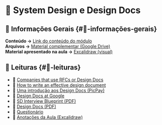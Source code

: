 # 🧩 System Design e Design Docs

## **📄 Informações Gerais** {#📄-informações-gerais}

**Conteúdo \->** [Link do conteúdo do módulo](https://plataforma.fullcycle.com.br/courses/1aff9d87-e2c0-4589-8fa1-561c318f1bc6/403/183/182/conteudos?capitulo=182&conteudo=10574)  
**Arquivos \->** [Material complementar (Google Drive)](https://drive.google.com/drive/folders/199qAce_iEc7aP8l0ycS8TUeTf14v5xJl)  
**Material apresentado na aula \->** [Excalidraw (visual)](https://link.excalidraw.com/readonly/05gRMYJUyZ4FfzRyZ1cF)

## **📖 Leituras** {#📖-leituras}

- 🔗 [Companies that use RFCs or Design Docs](https://blog.pragmaticengineer.com/rfcs-and-design-docs/)
- 🔗 [How to write an effective design document](https://rinaarts.com/how-to-write-an-effective-design-document/)
- 🔗 [Uma introdução aos Design Docs (PicPay)](https://medium.com/inside-picpay/uma-introdu%C3%A7%C3%A3o-aos-design-docs-8590f28f4cc1)
- 🔗 [Design Docs at Google](https://www.industrialempathy.com/posts/design-docs-at-google/)
- 📄 [SD Interview Blueprint (PDF)](https://drive.google.com/file/d/1q51qsZuB9Nktwim9hgfPNr9JR5PBrggf/view)
- 📄 [Design Docs (PDF)](https://drive.google.com/file/d/1wlBNybGpCgFeTefJNlQ9OXsqTYXqoprx/view)
- 📝 [Questionário](https://drive.google.com/file/d/1YHWYfy2V-PO4ihy5cpRx104qTuJyeBPJ/view)
- 📝 [Anotações da Aula (Excalidraw)](https://link.excalidraw.com/readonly/05gRMYJUyZ4FfzRyZ1cF) 